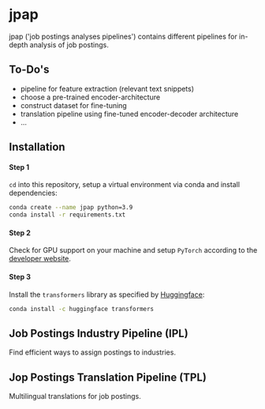 # jpap
jpap ('job postings analyses pipelines') contains different pipelines for in-depth analysis of job postings.

## To-Do's
- pipeline for feature extraction (relevant text snippets)
- choose a pre-trained encoder-architecture
- construct dataset for fine-tuning
- translation pipeline using fine-tuned encoder-decoder architecture
- ...

## Installation

#### Step 1
`cd` into this repository, setup a virtual environment via conda and install dependencies:
```bash
conda create --name jpap python=3.9
conda install -r requirements.txt
```
#### Step 2
Check for GPU support on your machine and setup `PyTorch` according to the [developer website](https://pytorch.org/).

#### Step 3
Install the `transformers` library as specified by [Huggingface](https://huggingface.co/docs/transformers/installation):

```bash
conda install -c huggingface transformers
```

## Job Postings Industry Pipeline (IPL)
Find efficient ways to assign postings to industries.

## Jop Postings Translation Pipeline (TPL)
Multilingual translations for job postings.